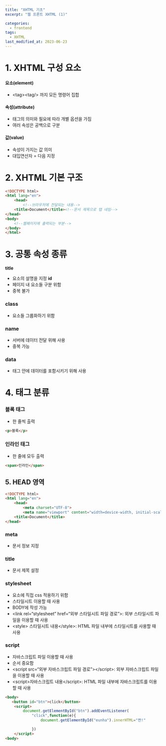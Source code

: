 ```yaml
---
title: "XHTML 기초"
excerpt: "웹 프론트 XHTML (1)"

categories:
  - frontend
tags:
  - XHTML
last_modified_at: 2023-06-23
---  
```


# **1. XHTML 구성 요소** #
#### 요소(element) ####
* \<tag\>\<tag/\> 까지 모든 명령어 집합

#### 속성(attribute) ####
* 태그의 의미와 필요에 따라 개별 옵션을 가짐
* 여러 속성은 공백으로 구분

#### 값(value) ####
* 속성이 가지는 값 의미
* 대입연산자 = 다음 지정  
    
# **2. XHTML 기본 구조** #
```html
<!DOCTYPE html>
<html lang="en">
    <head>
        <!--브라우저에 전달되는 내용-->
    <title>Document</title><!--문서 제목으로 탭 네임-->
</head>
<body>
    <!--웹페이지에 출력되는 부분-->
</body>
</html>
```  
    
# **3. 공통 속성 종류** #
**title**
* 요소의 설명을 지정
**id**
* 페이지 내 요소들 구분 위함
* 중복 불가

### class ###
* 요소들 그룹화하기 위함

### name ###
* 서버에 데이터 전달 위해 사용
* 중복 가능

### data ###
* 태그 안에 데이터를 포함시키기 위해 사용  
    
# **4. 태그 분류** #
### 블록 태그 ###
* 한 줄씩 출력

```html
<p>블록</p>
```

### 인라인 태그 ###
* 한 줄에 모두 출력

```html
<span>인라인</span>
```  

## **5. HEAD 영역** ##

```html
<!DOCTYPE html>
<html lang="en">
    <head>
        <meta charset="UTF-8">
        <meta name="viewport" content="width=device-width, initial-scale=1.0">
    <title>Document</title>
</head>
```

### meta ###
* 문서 정보 지정

### title ###
* 문서 제목 설정

### stylesheet ###
* 요소에 직접 css 적용하기 위함
* 스타일시트 이용할 때 사용
* BODY에 작성 가능
* \<link rel=“stylesheet” href=“외부 스타일시트 파일 경로”\>: 외부 스타일시트 파일을 이용할 때 사용
* \<style\> 스타일시트 내용\</style\>: HTML 파일 내부에 스타일시트를 사용할 때 사용

### script ###
* 자바스크립트 파일 이용할 때 사용
* 순서 중요함
* \<script src=“외부 자바스크립트 파일 경로”\>\</script\>: 외부 자바스크립트 파일을 이용할 때 사용
* \<script\>자바스크립트 내용\</script\>: HTML 파일 내부에 자바스크립트를 이용할 때 사용

```html
<body>
   <button id="btn">click</button>
    <script>
        document.getElementById("btn").addEventListener(
            "click",function(e){
                document.getElementById("eunha").innerHTML="짠!"

            })
    </script>
<body>
```
